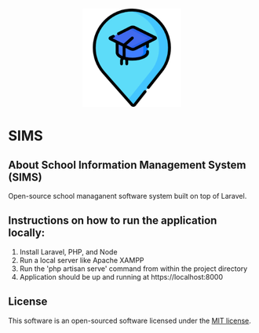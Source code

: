 <p align="center"><a href="https://localhost:8000" target="_blank"><img src="public/backend/dist/img/school.png" height="200" width="200" alt="SIMS Logo"></a></p>

<!-- <p align="center">
<a href="https://travis-ci.org/laravel/framework"><img src="https://travis-ci.org/laravel/framework.svg" alt="Build Status"></a>
<a href="https://packagist.org/packages/laravel/framework"><img src="https://img.shields.io/packagist/dt/laravel/framework" alt="Total Downloads"></a>
<a href="https://packagist.org/packages/laravel/framework"><img src="https://img.shields.io/packagist/v/laravel/framework" alt="Latest Stable Version"></a>
<a href="https://packagist.org/packages/laravel/framework"><img src="https://img.shields.io/packagist/l/laravel/framework" alt="License"></a>
</p> -->

# SIMS

## About School Information Management System (SIMS)

Open-source school managanent software system built on top of Laravel.

## Instructions on how to run the application locally:

1. Install Laravel, PHP, and Node
2. Run a local server like Apache XAMPP
3. Run the 'php artisan serve' command from within the project directory
4. Application should be up and running at https://localhost:8000

## License

This software is an open-sourced software licensed under the [MIT license](https://opensource.org/licenses/MIT).
